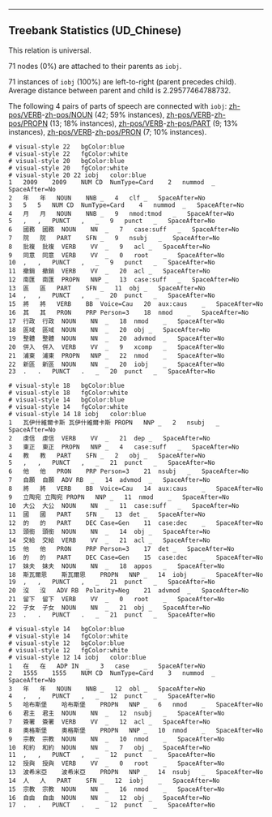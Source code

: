

--------------------------------------------------------------------------------

## Treebank Statistics (UD_Chinese)

This relation is universal.

71 nodes (0%) are attached to their parents as `iobj`.

71 instances of `iobj` (100%) are left-to-right (parent precedes child).
Average distance between parent and child is 2.29577464788732.

The following 4 pairs of parts of speech are connected with `iobj`: [zh-pos/VERB]()-[zh-pos/NOUN]() (42; 59% instances), [zh-pos/VERB]()-[zh-pos/PROPN]() (13; 18% instances), [zh-pos/VERB]()-[zh-pos/PART]() (9; 13% instances), [zh-pos/VERB]()-[zh-pos/PRON]() (7; 10% instances).


~~~ conllu
# visual-style 22	bgColor:blue
# visual-style 22	fgColor:white
# visual-style 20	bgColor:blue
# visual-style 20	fgColor:white
# visual-style 20 22 iobj	color:blue
1	2009	2009	NUM	CD	NumType=Card	2	nummod	_	SpaceAfter=No
2	年	年	NOUN	NNB	_	4	clf	_	SpaceAfter=No
3	5	5	NUM	CD	NumType=Card	4	nummod	_	SpaceAfter=No
4	月	月	NOUN	NNB	_	9	nmod:tmod	_	SpaceAfter=No
5	,	,	PUNCT	,	_	9	punct	_	SpaceAfter=No
6	國務	國務	NOUN	NN	_	7	case:suff	_	SpaceAfter=No
7	院	院	PART	SFN	_	9	nsubj	_	SpaceAfter=No
8	批複	批複	VERB	VV	_	9	acl	_	SpaceAfter=No
9	同意	同意	VERB	VV	_	0	root	_	SpaceAfter=No
10	,	,	PUNCT	,	_	9	punct	_	SpaceAfter=No
11	撤銷	撤銷	VERB	VV	_	20	acl	_	SpaceAfter=No
12	南匯	南匯	PROPN	NNP	_	13	case:suff	_	SpaceAfter=No
13	區	區	PART	SFN	_	11	obj	_	SpaceAfter=No
14	,	,	PUNCT	,	_	20	punct	_	SpaceAfter=No
15	將	將	VERB	BB	Voice=Cau	20	aux:caus	_	SpaceAfter=No
16	其	其	PRON	PRP	Person=3	18	nmod	_	SpaceAfter=No
17	行政	行政	NOUN	NN	_	18	nmod	_	SpaceAfter=No
18	區域	區域	NOUN	NN	_	20	obj	_	SpaceAfter=No
19	整體	整體	NOUN	NN	_	20	advmod	_	SpaceAfter=No
20	併入	併入	VERB	VV	_	9	xcomp	_	SpaceAfter=No
21	浦東	浦東	PROPN	NNP	_	22	nmod	_	SpaceAfter=No
22	新區	新區	NOUN	NN	_	20	iobj	_	SpaceAfter=No
23	.	.	PUNCT	.	_	20	punct	_	SpaceAfter=No

~~~


~~~ conllu
# visual-style 18	bgColor:blue
# visual-style 18	fgColor:white
# visual-style 14	bgColor:blue
# visual-style 14	fgColor:white
# visual-style 14 18 iobj	color:blue
1	瓦伊什維爾卡斯	瓦伊什維爾卡斯	PROPN	NNP	_	2	nsubj	_	SpaceAfter=No
2	虔信	虔信	VERB	VV	_	21	dep	_	SpaceAfter=No
3	東正	東正	PROPN	NNP	_	4	case:suff	_	SpaceAfter=No
4	教	教	PART	SFN	_	2	obj	_	SpaceAfter=No
5	,	,	PUNCT	,	_	21	punct	_	SpaceAfter=No
6	他	他	PRON	PRP	Person=3	21	nsubj	_	SpaceAfter=No
7	自願	自願	ADV	RB	_	14	advmod	_	SpaceAfter=No
8	將	將	VERB	BB	Voice=Cau	14	aux:caus	_	SpaceAfter=No
9	立陶宛	立陶宛	PROPN	NNP	_	11	nmod	_	SpaceAfter=No
10	大公	大公	NOUN	NN	_	11	case:suff	_	SpaceAfter=No
11	國	國	PART	SFN	_	13	det	_	SpaceAfter=No
12	的	的	PART	DEC	Case=Gen	11	case:dec	_	SpaceAfter=No
13	頭銜	頭銜	NOUN	NN	_	14	obj	_	SpaceAfter=No
14	交給	交給	VERB	VV	_	21	acl	_	SpaceAfter=No
15	他	他	PRON	PRP	Person=3	17	det	_	SpaceAfter=No
16	的	的	PART	DEC	Case=Gen	15	case:dec	_	SpaceAfter=No
17	妹夫	妹夫	NOUN	NN	_	18	appos	_	SpaceAfter=No
18	斯瓦爾恩	斯瓦爾恩	PROPN	NNP	_	14	iobj	_	SpaceAfter=No
19	,	,	PUNCT	,	_	21	punct	_	SpaceAfter=No
20	沒	沒	ADV	RB	Polarity=Neg	21	advmod	_	SpaceAfter=No
21	留下	留下	VERB	VV	_	0	root	_	SpaceAfter=No
22	子女	子女	NOUN	NN	_	21	obj	_	SpaceAfter=No
23	.	.	PUNCT	.	_	21	punct	_	SpaceAfter=No

~~~


~~~ conllu
# visual-style 14	bgColor:blue
# visual-style 14	fgColor:white
# visual-style 12	bgColor:blue
# visual-style 12	fgColor:white
# visual-style 12 14 iobj	color:blue
1	在	在	ADP	IN	_	3	case	_	SpaceAfter=No
2	1555	1555	NUM	CD	NumType=Card	3	nummod	_	SpaceAfter=No
3	年	年	NOUN	NNB	_	12	obl	_	SpaceAfter=No
4	,	,	PUNCT	,	_	12	punct	_	SpaceAfter=No
5	哈布斯堡	哈布斯堡	PROPN	NNP	_	6	nmod	_	SpaceAfter=No
6	君主	君主	NOUN	NN	_	12	nsubj	_	SpaceAfter=No
7	簽署	簽署	VERB	VV	_	12	acl	_	SpaceAfter=No
8	奧格斯堡	奧格斯堡	PROPN	NNP	_	10	nmod	_	SpaceAfter=No
9	宗教	宗教	NOUN	NN	_	10	nmod	_	SpaceAfter=No
10	和約	和約	NOUN	NN	_	7	obj	_	SpaceAfter=No
11	,	,	PUNCT	,	_	12	punct	_	SpaceAfter=No
12	授與	授與	VERB	VV	_	0	root	_	SpaceAfter=No
13	波希米亞	波希米亞	PROPN	NNP	_	14	nsubj	_	SpaceAfter=No
14	人	人	PART	SFN	_	12	iobj	_	SpaceAfter=No
15	宗教	宗教	NOUN	NN	_	16	nmod	_	SpaceAfter=No
16	自由	自由	NOUN	NN	_	12	obj	_	SpaceAfter=No
17	.	.	PUNCT	.	_	12	punct	_	SpaceAfter=No

~~~


